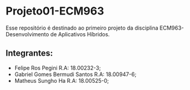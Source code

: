 # Projeto01-ECM963
Esse repositório é destinado ao primeiro projeto da disciplina ECM963-Desenvolvimento de Aplicativos Híbridos.

## Integrantes:
- Felipe Ros Pegini               R.A: 18.00232-3;
- Gabriel Gomes Bermudi Santos    R.A: 18.00947-6;
- Matheus Sungho Ha               R.A: 18.00525-0;
